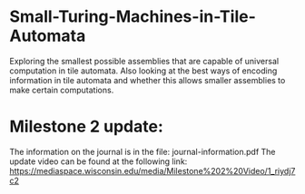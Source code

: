 # Small-Turing-Machines-in-Tile-Automata

Exploring the smallest possible assemblies that are capable of universal computation in tile automata.  Also looking at the best ways of encoding information in tile automata and whether this allows smaller assemblies to make certain computations.

# Milestone 2 update:
The information on the journal is in the file: journal-information.pdf
The update video can be found at the following link: https://mediaspace.wisconsin.edu/media/Milestone%202%20Video/1_riydj7c2
